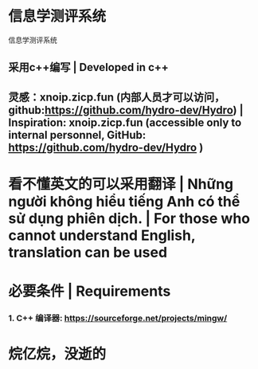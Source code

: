 # 信息学测评系统
信息学测评系统

## 采用c++编写 | Developed in c++
## 灵感：xnoip.zicp.fun (内部人员才可以访问，github:https://github.com/hydro-dev/Hydro) | Inspiration: xnoip.zicp.fun (accessible only to internal personnel, GitHub: https://github.com/hydro-dev/Hydro )
# 看不懂英文的可以采用翻译 | Những người không hiểu tiếng Anh có thể sử dụng phiên dịch. | For those who cannot understand English, translation can be used
# 必要条件 | Requirements
### 1. C++ 编译器: https://sourceforge.net/projects/mingw/

# 烷亿烷，没逝的

